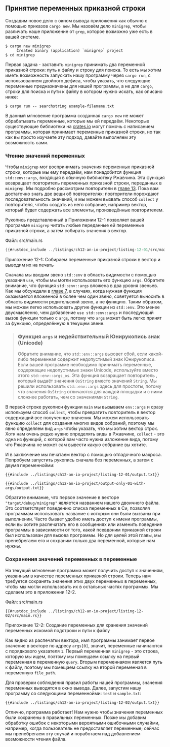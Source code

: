 ## Принятие переменных приказной строки

Создадим новое дело с окном вывода приложения как обычно с помощью приказов `cargo new`. Мы назовём дело `minigrep`, чтобы различать наше приложение от `grep`, которое возможно уже есть в вашей системе.

```console
$ cargo new minigrep
     Created binary (application) `minigrep` project
$ cd minigrep
```

Первая задача - заставить `minigrep` принимать два переменной приказной строки: путь к файлу и строку для поиска. То есть мы хотим иметь возможность запускать нашу программу через `cargo run`, с использованием двойного дефиса, чтобы указать, что следующие переменные предназначены для нашей программы, а не для `cargo`, строки для поиска и пути к файлу в котором нужно искать, как описано ниже:

```console
$ cargo run -- searchstring example-filename.txt
```

В данный мгновение программа созданная `cargo new` не может обрабатывать переменные, которые мы ей передаём. Некоторые существующие библиотеки на [crates.io](https://crates.io/) могут помочь с написанием программы, которая принимает переменные приказной строки, но так как вы просто изучаете эту подход, давайте выполняем эту возможность сами.

### Чтение значений переменных

Чтобы `minigrep` мог воспринимать значения переменных приказной строки, которые мы ему передаём, нам понадобится функция `std::env::args`, входящая в обычную библиотеку Ржавчина. Эта функция возвращает повторитель переменных приказной строки, переданных в `minigrep`. Мы подробно рассмотрим повторители в [главе 13]<!-- ignore -->. Пока вам достаточно знать две вещи об повторителях: повторители порождают последовательность значений, и мы можем вызвать способ `collect` у повторителя, чтобы создать из него собрание, например вектор, который будет содержать все элементы, произведённые повторителем.

Рукопись представленный в Приложении 12-1 позволяет вашей программе `minigrep` читать любые переданные ей переменные приказной строки, а затем собирать значения в вектор.

<span class="filename">Файл: src/main.rs</span>

```rust
{{#rustdoc_include ../listings/ch12-an-io-project/listing-12-01/src/main.rs}}
```

<span class="caption">Приложение 12-1: Собираем переменные приказной строки в вектор и выводим их на печать</span>

Сначала мы вводим звено `std::env` в область видимости с помощью указания `use`, чтобы мы могли использовать его функцию `args`. Обратите внимание, что функция `std::env::args` вложена в два уровня звеньев. Как мы обсуждали в [главе 7]<!-- ignore -->, в случаях, когда нужная функция оказывается вложенной в более чем один звено, советуется выносить в область видимости родительский звено, а не функцию. Таким образом, мы можем легко использовать другие функции из `std::env`. Это менее двусмысленно, чем добавление `use std::env::args` и последующий вызов функции только с `args`, потому что `args` может быть легко принят за функцию, определённую в текущем звене.

> ### Функция `args` и недействительный Юнирукопись знак (Unicode)
>
> Обратите внимание, что `std::env::args` вызовет сбой, если какой-либо переменная содержит недопустимый знак Юнирукописи. Если вашей программе необходимо принимать переменные, содержащие недопустимые знаки Unicode, используйте вместо этого `std::env::args_os`. Эта функция возвращает повторитель , который выдаёт значения `OsString` вместо значений `String`. Мы решили использовать `std::env::args` здесь для простоты, потому что значения `OsString` отличаются для каждой площадки и с ними сложнее работать, чем со значениями `String`.

В первой строке рукописи функции `main` мы вызываем `env::args` и сразу используем способ `collect`, чтобы превратить повторитель в вектор содержащий все полученные значения. Мы можем использовать функцию `collect` для создания многих видов собраний, поэтому мы явно определяем вид `args` чтобы указать, что мы хотим вектор строк. Хотя нам очень редко нужно определять виды в Ржавчине, `collect` - это одна из функций, с которой вам часто нужна изложение вида, потому что Ржавчина не может сам вывести какую собрание вы хотите.

И в заключение мы печатаем вектор с помощью отладочного макроса. Попробуем запустить рукопись сначала без переменных, а затем с двумя переменнойми:

```console
{{#include ../listings/ch12-an-io-project/listing-12-01/output.txt}}
```

```console
{{#include ../listings/ch12-an-io-project/output-only-01-with-args/output.txt}}
```

Обратите внимание, что первое значение в векторе `"target/debug/minigrep"` является названием нашего двоичного файла. Это соответствует поведению списка переменных в Си, позволяя программам использовать название с которым они были вызваны при выполнении. Часто бывает удобно иметь доступ к имени программы, если вы хотите распечатать его в сообщениях или изменить поведение программы в зависимости от того, какой псевдоним приказной строки был использован для вызова программы. Но для целей этой главы, мы пренебрегаем его и сохраним только два переменной, которые нам нужны.

### Сохранения значений переменных в переменные

На текущий мгновение программа может получить доступ к значениям, указанным в качестве переменных приказной строки. Теперь нам требуется сохранять значения этих двух переменных в переменных, чтобы мы могли использовать их в остальных частях программы. Мы сделаем это в приложении 12-2.

<span class="filename">Файл: src/main.rs</span>

```rust,should_panic,noplayground
{{#rustdoc_include ../listings/ch12-an-io-project/listing-12-02/src/main.rs}}
```

<span class="caption">Приложение 12-2: Создание переменных для хранения значений переменных искомой подстроки и пути к файлу</span>

Как видно из распечатки вектора, имя программы занимает первое значение в векторе по адресу `args[0]`, значит, переменные начинаются с порядкового указателя `1`. Первый переменная `minigrep` - это строка, которую мы ищем, поэтому мы помещаем ссылку на первый переменная в переменную `query`. Вторым переменнаяом является путь к файлу, поэтому мы помещаем ссылку на второй переменная в переменную `file_path`.

Для проверки соблюдения правил работы нашей программы, значения переменных выводятся в окно вывода. Далее, запустим нашу программу со следующими переменнойми: `test` и `sample.txt`:

```console
{{#include ../listings/ch12-an-io-project/listing-12-02/output.txt}}
```

Отлично, программа работает! Нам нужно чтобы значения переменных были сохранены в правильных переменных. Позже мы добавим обработку ошибок с некоторыми вероятными ошибочными случайми, например, когда пользователь не предоставляет переменные; сейчас мы пренебрегаем эту случай и поработаем над добавлением возможности чтения файла.


[главе 13]: ch13-00-functional-features.html
[главе 7]: ch07-04-bringing-paths-into-scope-with-the-use-keyword.html#creating-idiomatic-use-paths
